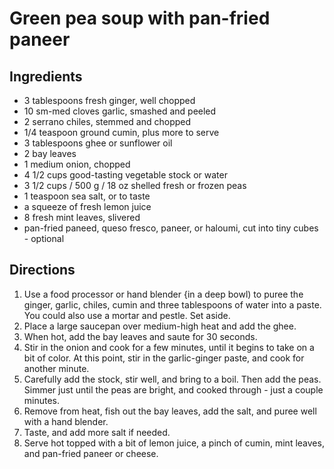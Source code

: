 Green pea soup with pan-fried paneer
=========

Ingredients
------------
 * 3 tablespoons fresh ginger, well chopped
 * 10 sm-med cloves garlic, smashed and peeled
 * 2 serrano chiles, stemmed and chopped
 * 1/4 teaspoon ground cumin, plus more to serve
 * 3 tablespoons ghee or sunflower oil
 * 2 bay leaves
 * 1 medium onion, chopped
 * 4 1/2 cups good-tasting vegetable stock or water
 * 3 1/2 cups / 500 g / 18 oz shelled fresh or frozen peas
 * 1 teaspoon sea salt, or to taste
 * a squeeze of fresh lemon juice
 * 8 fresh mint leaves, slivered
 * pan-fried paneed, queso fresco, paneer, or haloumi, cut into tiny cubes - optional

Directions
------------
 1. Use a food processor or hand blender {in a deep bowl) to puree the ginger, garlic, chiles, cumin and three tablespoons of water into a paste. You could also use a mortar and pestle. Set aside.
 2. Place a large saucepan over medium-high heat and add the ghee. 
 3. When hot, add the bay leaves and saute for 30 seconds. 
 4. Stir in the onion and cook for a few minutes, until it begins to take on a bit of color. At this point, stir in the garlic-ginger paste, and cook for another minute. 
 5. Carefully add the stock, stir well, and bring to a boil. Then add the peas. Simmer just until the peas are bright, and cooked through - just a couple minutes.
 6. Remove from heat, fish out the bay leaves, add the salt, and puree well with a hand blender. 
 7. Taste, and add more salt if needed. 
 8. Serve hot topped with a bit of lemon juice, a pinch of cumin, mint leaves, and pan-fried paneer or cheese.
